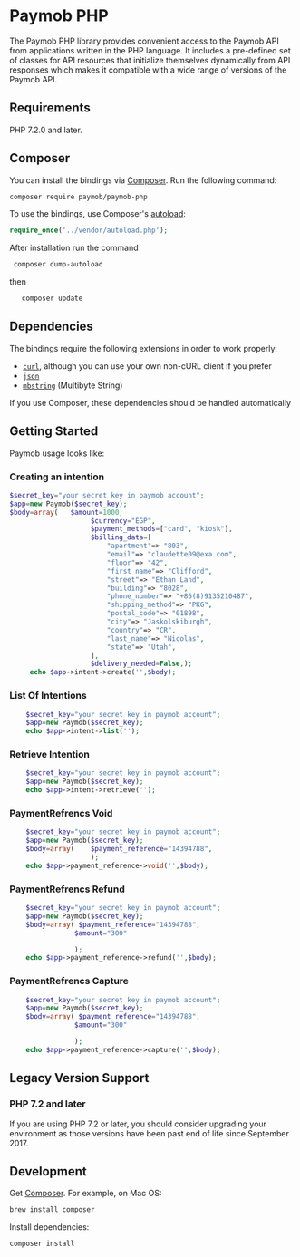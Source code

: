# Paymob PHP

The Paymob PHP library provides convenient access to the Paymob API from
applications written in the PHP language. It includes a pre-defined set of
classes for API resources that initialize themselves dynamically from API
responses which makes it compatible with a wide range of versions of the Paymob
API.

## Requirements

PHP 7.2.0 and later.

## Composer

You can install the bindings via [Composer](http://getcomposer.org/). Run the following command:

```bash
composer require paymob/paymob-php
```

To use the bindings, use Composer's [autoload](https://getcomposer.org/doc/01-basic-usage.md#autoloading):

```php
require_once('../vendor/autoload.php');
```

After installation run the command
```bash
 composer dump-autoload
 ```
  then
  ```bash
     composer update
   ```

## Dependencies

The bindings require the following extensions in order to work properly:

-   [`curl`](https://secure.php.net/manual/en/book.curl.php), although you can use your own non-cURL client if you prefer
-   [`json`](https://secure.php.net/manual/en/book.json.php)
-   [`mbstring`](https://secure.php.net/manual/en/book.mbstring.php) (Multibyte String)

If you use Composer, these dependencies should be handled automatically

## Getting Started

Paymob usage looks like:
   
### Creating an intention

```php
$secret_key="your secret key in paymob account";
$app=new Paymob($secret_key);
$body=array(   $amount=1000,
                    $currency="EGP",
                    $payment_methods=["card", "kiosk"],
                    $billing_data=[
                        "apartment"=> "803",
                        "email"=> "claudette09@exa.com",
                        "floor"=> "42",
                        "first_name"=> "Clifford",
                        "street"=> "Ethan Land",
                        "building"=> "8028",
                        "phone_number"=> "+86(8)9135210487",
                        "shipping_method"=> "PKG",
                        "postal_code"=> "01898",
                        "city"=> "Jaskolskiburgh",
                        "country"=> "CR",
                        "last_name"=> "Nicolas",
                        "state"=> "Utah",
                    ],
                    $delivery_needed=False,);
     echo $app->intent->create('',$body);
```



### List Of Intentions
```php
    $secret_key="your secret key in paymob account";
    $app=new Paymob($secret_key);
    echo $app->intent->list('');
```

### Retrieve Intention
```php
    $secret_key="your secret key in paymob account";
    $app=new Paymob($secret_key);
    echo $app->intent->retrieve('');

```

### PaymentRefrencs Void
```php
    $secret_key="your secret key in paymob account";
    $app=new Paymob($secret_key);
    $body=array(    $payment_reference="14394788",
                    );
    echo $app->payment_reference->void('',$body);
```

### PaymentRefrencs Refund
```php
    $secret_key="your secret key in paymob account";
    $app=new Paymob($secret_key);
    $body=array( $payment_reference="14394788",
                $amount="300"

                );
    echo $app->payment_reference->refund('',$body);
```

### PaymentRefrencs Capture
```php
    $secret_key="your secret key in paymob account";
    $app=new Paymob($secret_key);
    $body=array( $payment_reference="14394788",
                $amount="300"

                );
    echo $app->payment_reference->capture('',$body);
```
## Legacy Version Support

### PHP 7.2 and later

If you are using PHP 7.2 or later, you should consider upgrading your environment as those versions have been past end of life since September 2017.

## Development

Get [Composer][composer]. For example, on Mac OS:

```bash
brew install composer
```

Install dependencies:

```bash
composer install
```


[composer]: https://getcomposer.org/

